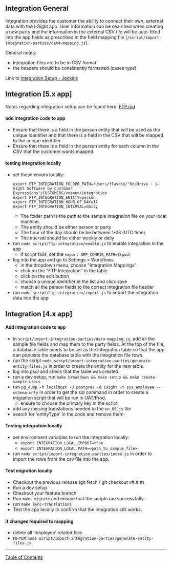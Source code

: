 ## Integration General

Integration provides the customer the ability to connect their own, external data with the i-Sight app. User information can be searched when creating a new party and the information in the external CSV file will be auto-filled into the app fields as prescribed in the field mapping file (`/script/import-integration-parties/data-mapping.js`).

General notes:
- integration files are to be in CSV format
- the headers should be consistently formatted (cases type)

Link to [Integration Setup - Jenkins](../deploy/integration_setup_jenkins.md)

## Integration [5.x app]
Notes regarding integration setup can be found here:
[FTP.md](https://github.com/i-Sight/config_pro_base_v5/blob/v5.4.x/docs/FTP.md)

#### add integration code to app
- Ensure that there is a field in the person entity that will be used as the  unique identifier and that there is a field in the CSV that will be mapped to the unique identifier.
- Ensure that there is a field in the person entity for each column in the CSV that the customer wants mapped.

#### testing integration locally
- set these envars locally:
  ```
  export FTP_INTEGRATION_FOLDER_PATH=/Users/flavoie/"OneDrive - i-Sight Software by Customer Expressions"/CUSTOMERS/<name>/integration
  export FTP_INTEGRATION_ENTITY=person
  export FTP_INTEGRATION_HOUR_OF_DAY=17
  export FTP_INTEGRATION_INTERVAL=daily
  ```
  - The folder path is the path to the sample integration file on your local machine. 
  - The entity should be either person or party
  - The hour of the day should be be between 1-23 (UTC time)
  - The interval should be either weekly or daily 
- run `node script/ftp-integration/enable.js` to enable integration in the app
  - if script fails, set the `export APP_CONFIG_PATH=$(pwd)`
- log into the app and go to Settings > Workflows
  - in the dropdown menu, choose "Integration Mappings"
  - click on the "FTP Integration" in the table
  - click on the edit button
  - choose a unique identifier in the list and click save
  - match all the person fields to the correct integration file header
- run `node script/ftp-integration/import.js` to import the integration data into the app

## Integration [4.x app]

#### Add integration code to app
- in `script/import-integration-parties/data-mapping.js`, add all the sample file fields and map them to the party fields. At the top of the file, a database table needs to be set as the integration table so that the app can populate the database table with the integration file rows.
- run the script `node script/import-integration-parties/generate-entity-files.js` in order to create
the entity for the new table.
- log into psql and check that the table was created.
- run a dev setup, run `make breakdown && make setup && make create-sample-users`
- run `pg_dump -h localhost -U postgres -d isight -t sys_employee --schema-only` in order to get the sql command in order to create a migration script that will be run in UAT/Prod.
  - ensure to choose the primary key in the script
- add any missing translations needed to the `en_US.js` file
- search for 'entityType' in the code and remove them

#### Testing integration locally
- set environment variables to run the integration locally:
  - `export INTEGRATION_LOCAL_IMPORT=true`
  - `export INTEGRATION_LOCAL_PATH=<path_to_sample_file>`
- run `node script/import-integration-parties/index.js` in order to import the rows from the csv file
into the app.

#### Test migration locally
- Checkout the previous release (git fetch / git checkout v#.#.#)
- Run a dev setup
- Checkout your feature branch
- Run `make migrate` and ensure that the scripts ran successfully.
- run `make sync-translations`
- Test the app locally to confirm that the integration still works.

#### if changes required to mapping
- delete all 'employee' related files
- re-run `node script/import-integration-parties/generate-entity-files.js`


***
[Table of Contents](../README.md)
